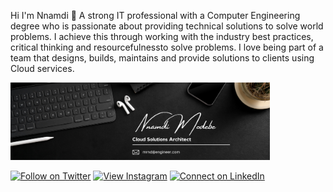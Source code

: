 <!--
**victordgr8t/victordgr8t** is a ✨ _special_ ✨ repository because its `README.md` (this file) appears on your GitHub profile. -->

Hi I'm Nnamdi 👋  A strong IT professional with a Computer Engineering degree who is passionate about providing technical
solutions to solve world problems. I achieve this through working with the industry best practices, critical thinking and resourcefulnessto solve problems. I love being part of a team that designs, builds, maintains and provide solutions to clients using Cloud services.

<img src="https://raw.githubusercontent.com/victordgr8t/victordgr8t/main/Banner.png" width="415px">

[![Follow on Twitter](https://img.shields.io/badge/Follow-%231DA1F2?style=for-the-badge&logo=twitter&logoColor=white)](https://twitter.com/nd_gr8t)
[![View Instagram](https://img.shields.io/badge/view-%23E4405F.svg?&style=for-the-badge&logo=instagram&logoColor=white)](https://www.instagram.com/ndthegr8/)
[![Connect on LinkedIn](https://img.shields.io/badge/connect-%230077B5.svg?&style=for-the-badge&logo=linkedin)](https://www.linkedin.com/in/nnamdi-modebe-2159681b8/)
<br />
